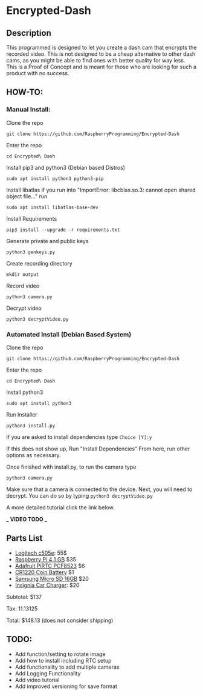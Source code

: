 # Encrypted-Dash

## Description

This programmed is designed to let you create a dash cam that encrypts the recorded video. This is not designed to be a cheap alternative to other dash cams, as you might be able to find ones with better quality for way less. This is a Proof of Concept and is meant for those who are looking for such a product with no success.

## HOW-TO:

### Manual Install:

Clone the repo

`git clone https://github.com/RaspberryProgramming/Encrypted-Dash`

Enter the repo

`cd Encrypted\ Dash`

Install pip3 and python3 (Debian based Distros)

`sudo apt install python3 python3-pip`

Install libatlas if you run into "ImportError: libcblas.so.3: cannot open shared object file..." run

`sudo apt install libatlas-base-dev`

Install Requirements

`pip3 install --upgrade -r requirements.txt`

Generate private and public keys

`python3 genkeys.py`

Create recording directory

`mkdir output`

Record video

`python3 camera.py`

Decrypt video

`python3 decryptVideo.py`

### Automated Install (Debian Based System)

Clone the repo

`git clone https://github.com/RaspberryProgramming/Encrypted-Dash`

Enter the repo

`cd Encrypted\ Dash`

Install python3

`sudo apt install python3`

Run Installer

`python3 install.py`

If you are asked to install dependencies type
`Choice [Y]:y`

If this does not show up, Run "Install Dependencies" From here, run other options as necessary.

Once finished with install.py, to run the camera type

`python3 camera.py`

Make sure that a camera is connected to the device. Next, you will need to decrypt. You can do so by typing
`python3 decryptVideo.py`


A more detailed tutorial click the link below.

**_ VIDEO TODO _**

## Parts List

- [Logitech c505e](https://www.logitech.com/en-us/products/webcams/c505e-business-webcam.960-001385.html): 55$
- [Raspberry Pi 4 1 GB](https://www.adafruit.com/product/4295) $35
- [Adafruit PiRTC PCF8523](https://www.adafruit.com/product/3386) $6
- [CR1220 Coin Battery](https://www.adafruit.com/product/380) $1
- [Samsung Micro SD 16GB](https://www.adafruit.com/product/2693) $20
- [Insignia Car Charger](https://www.bestbuy.com/site/insignia-vehicle-charger-black/6257430.p?skuId=6257430): $20

Subtotal: $137

Tax: 11.13125

Total: $148.13 (does not consider shipping)

## TODO:

- Add function/setting to rotate image
- Add how to install including RTC setup
- Add functionality to add multiple cameras
- Add Logging Functionality
- Add video tutorial
- Add improved versioning for save format
